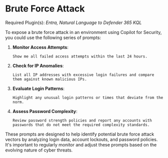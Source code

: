 # Brute Force Attack

Required Plugin(s): *Entra, Natural Language to Defender 365 KQL*

To expose a brute force attack in an environment using Copilot for Security, you could use the following series of prompts:

1. **Monitor Access Attempts**:
   ```
   Show me all failed access attempts within the last 24 hours.
   ```

2. **Check for IP Anomalies**:
   ```
   List all IP addresses with excessive login failures and compare them against known malicious IPs.
   ```

3. **Evaluate Login Patterns**:
   ```
   Highlight any unusual login patterns or times that deviate from the norm.
   ```

4. **Assess Password Complexity**:
   ```
   Review password strength policies and report any accounts with passwords that do not meet the required complexity standards.
   ```

These prompts are designed to help identify potential brute force attack vectors by analyzing login data, account lockouts, and password policies. It's important to regularly monitor and adjust these prompts based on the evolving nature of cyber threats.

